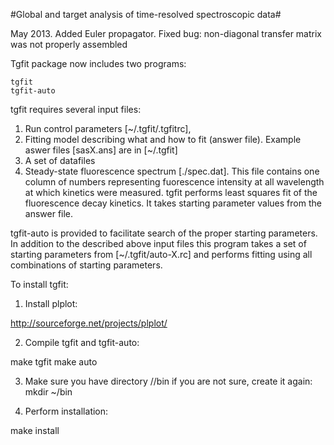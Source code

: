#Global and target analysis of time-resolved spectroscopic data#

May 2013. 
Added Euler propagator.
Fixed bug: non-diagonal transfer matrix was not properly assembled 

Tgfit package now includes two programs:

	tgfit 
	tgfit-auto

tgfit  requires several input files: 
1. Run control parameters [~/.tgfit/.tgfitrc],
2. Fitting model describing what and how to fit (answer file). 
   Example aswer files [sasX.ans] are in [~/.tgfit]
3. A set of datafiles
4. Steady-state fluorescence spectrum [./spec.dat]. This file 
   contains one column of numbers representing fuorescence intensity
   at all wavelength at which kinetics were measured.
tgfit performs least squares fit of the fluorescence decay kinetics. 
It takes starting parameter values from the answer file.

tgfit-auto is provided to facilitate search of the proper starting 
   parameters. In addition to the described above input files this 
   program takes a set of starting parameters from [~/.tgfit/auto-X.rc] 
   and performs fitting using all combinations of starting parameters.    

To install tgfit:

1. Install plplot:

http://sourceforge.net/projects/plplot/

2. Compile tgfit and tgfit-auto:

make tgfit
make auto

3. Make sure you have directory /<your-home>/bin
   if you are not sure, create it again:
      mkdir ~/bin

4. Perform installation:
   
make install



